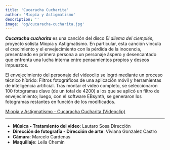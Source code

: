 ```yaml
---
title: 'Cucaracha Cucharita'
author: 'Miopía y Astigmatismo'
description: ''
image: 'og/cucaracha-cucharita.jpg'
---
```


**_Cucaracha cucharita_** es una canción del disco _El dilema del ciempiés_, proyecto solista Miopía y Astigmatismo. En particular, esta canción vincula el crecimiento y el envejecimiento con la pérdida de la inocencia, presentando en primera persona a un personaje áspero y desencantado que enfrenta una lucha interna entre pensamientos propios y deseos impuestos.

El envejecimiento del personaje del videoclip se logró mediante un proceso técnico híbrido: Filtros fotográficos de una aplicación móvil y herramientas de inteligencia artificial. Tras montar el video completo, se seleccionaron 100 fotogramas clave (de un total de 4200) a los que se aplicó un filtro de envejecimiento; luego, con el software EBsynth, se generaron los fotogramas restantes en función de los modificados.

[Miopía y Astigmatismo - Cucaracha Cucharita (Videoclip)](https://www.youtube.com/watch?v=j95l1ZExko4)

---

- **Música - Tratamiento del video**: Lautaro Sosa Dirección
- **Dirección de fotografía - Dirección de arte**: Viviana Gonzalez Castro
- **Cámara**: Marcelo Cardenas 
- **Maquillaje**: Leila Chemin
